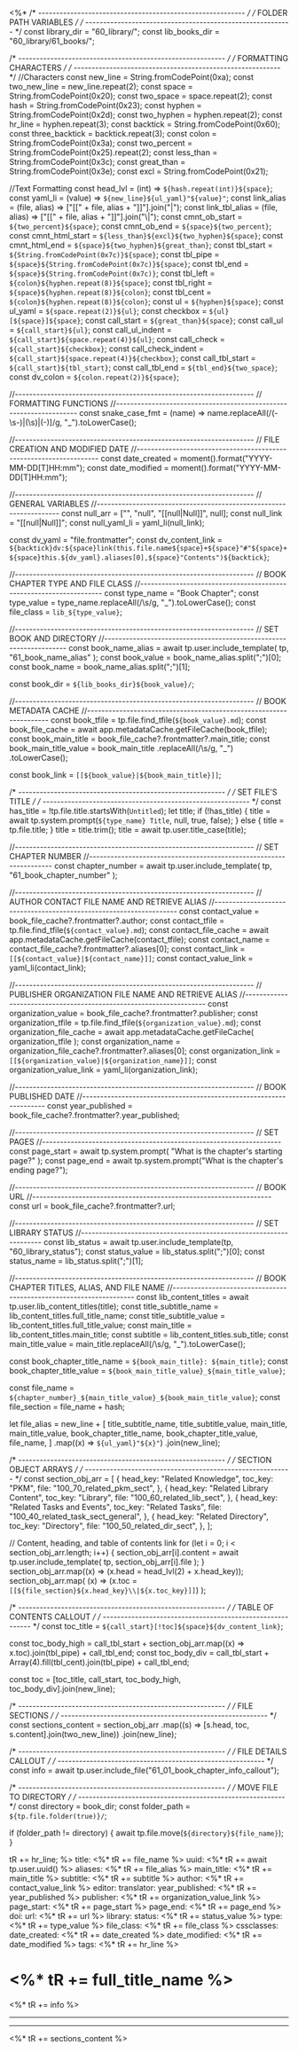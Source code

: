 <%*
/* ---------------------------------------------------------- */
/*                    FOLDER PATH VARIABLES                   */
/* ---------------------------------------------------------- */
const library_dir = "60_library/";
const lib_books_dir = "60_library/61_books/";

/* ---------------------------------------------------------- */
/*                    FORMATTING CHARACTERS                   */
/* ---------------------------------------------------------- */
//Characters
const new_line = String.fromCodePoint(0xa);
const two_new_line = new_line.repeat(2);
const space = String.fromCodePoint(0x20);
const two_space = space.repeat(2);
const hash = String.fromCodePoint(0x23);
const hyphen = String.fromCodePoint(0x2d);
const two_hyphen = hyphen.repeat(2);
const hr_line = hyphen.repeat(3);
const backtick = String.fromCodePoint(0x60);
const three_backtick = backtick.repeat(3);
const colon = String.fromCodePoint(0x3a);
const two_percent = String.fromCodePoint(0x25).repeat(2);
const less_than = String.fromCodePoint(0x3c);
const great_than = String.fromCodePoint(0x3e);
const excl = String.fromCodePoint(0x21);

//Text Formatting
const head_lvl = (int) => `${hash.repeat(int)}${space}`;
const yaml_li = (value) => `${new_line}${ul_yaml}"${value}"`;
const link_alias = (file, alias) => ["[[" + file, alias + "]]"].join("|");
const link_tbl_alias = (file, alias) => ["[[" + file, alias + "]]"].join("\\|");
const cmnt_ob_start = `${two_percent}${space}`;
const cmnt_ob_end = `${space}${two_percent}`;
const cmnt_html_start = `${less_than}${excl}${two_hyphen}${space}`;
const cmnt_html_end = `${space}${two_hyphen}${great_than}`;
const tbl_start = `${String.fromCodePoint(0x7c)}${space}`;
const tbl_pipe = `${space}${String.fromCodePoint(0x7c)}${space}`;
const tbl_end = `${space}${String.fromCodePoint(0x7c)}`;
const tbl_left = `${colon}${hyphen.repeat(8)}${space}`;
const tbl_right = `${space}${hyphen.repeat(8)}${colon}`;
const tbl_cent = `${colon}${hyphen.repeat(8)}${colon}`;
const ul = `${hyphen}${space}`;
const ul_yaml = `${space.repeat(2)}${ul}`;
const checkbox = `${ul}[${space}]${space}`;
const call_start = `${great_than}${space}`;
const call_ul = `${call_start}${ul}`;
const call_ul_indent = `${call_start}${space.repeat(4)}${ul}`;
const call_check = `${call_start}${checkbox}`;
const call_check_indent = `${call_start}${space.repeat(4)}${checkbox}`;
const call_tbl_start = `${call_start}${tbl_start}`;
const call_tbl_end = `${tbl_end}${two_space}`;
const dv_colon = `${colon.repeat(2)}${space}`;

//-------------------------------------------------------------------
// FORMATTING FUNCTIONS
//-------------------------------------------------------------------
const snake_case_fmt = (name) =>
  name.replaceAll(/(\-\s\-)|(\s)|(\-)]/g, "_").toLowerCase();

//-------------------------------------------------------------------
// FILE CREATION AND MODIFIED DATE
//-------------------------------------------------------------------
const date_created = moment().format("YYYY-MM-DD[T]HH:mm");
const date_modified = moment().format("YYYY-MM-DD[T]HH:mm");

//-------------------------------------------------------------------
// GENERAL VARIABLES
//-------------------------------------------------------------------
const null_arr = ["", "null", "[[null|Null]]", null];
const null_link = "[[null|Null]]";
const null_yaml_li = yaml_li(null_link);

const dv_yaml = "file.frontmatter";
const dv_content_link = `${backtick}dv:${space}link(this.file.name${space}+${space}"#"${space}+${space}this.${dv_yaml}.aliases[0],${space}"Contents")${backtick}`;

//-------------------------------------------------------------------
// BOOK CHAPTER TYPE AND FILE CLASS
//-------------------------------------------------------------------
const type_name = "Book Chapter";
const type_value = type_name.replaceAll(/\s/g, "_").toLowerCase();
const file_class = `lib_${type_value}`;

//-------------------------------------------------------------------
// SET BOOK AND DIRECTORY
//-------------------------------------------------------------------
const book_name_alias = await tp.user.include_template(
  tp,
  "61_book_name_alias"
);
const book_value = book_name_alias.split(";")[0];
const book_name = book_name_alias.split(";")[1];

const book_dir = `${lib_books_dir}${book_value}/`;

//-------------------------------------------------------------------
// BOOK METADATA CACHE
//-------------------------------------------------------------------
const book_tfile = tp.file.find_tfile(`${book_value}.md`);
const book_file_cache = await app.metadataCache.getFileCache(book_tfile);
const book_main_title = book_file_cache?.frontmatter?.main_title;
const book_main_title_value = book_main_title
  .replaceAll(/\s/g, "_")
  .toLowerCase();

const book_link = `[[${book_value}|${book_main_title}]]`;

/* ---------------------------------------------------------- */
/*                      SET FILE'S TITLE                      */
/* ---------------------------------------------------------- */
const has_title = !tp.file.title.startsWith(`Untitled`);
let title;
if (!has_title) {
  title = await tp.system.prompt(`${type_name} Title`, null, true, false);
} else {
  title = tp.file.title;
}
title = title.trim();
title = await tp.user.title_case(title);

//-------------------------------------------------------------------
// SET CHAPTER NUMBER
//-------------------------------------------------------------------
const chapter_number = await tp.user.include_template(
  tp,
  "61_book_chapter_number"
);

//-------------------------------------------------------------------
// AUTHOR CONTACT FILE NAME AND RETRIEVE ALIAS
//-------------------------------------------------------------------
const contact_value = book_file_cache?.frontmatter?.author;
const contact_tfile = tp.file.find_tfile(`${contact_value}.md`);
const contact_file_cache = await app.metadataCache.getFileCache(contact_tfile);
const contact_name = contact_file_cache?.frontmatter?.aliases[0];
const contact_link = `[[${contact_value}|${contact_name}]]`;
const contact_value_link = yaml_li(contact_link);

//-------------------------------------------------------------------
// PUBLISHER ORGANIZATION FILE NAME AND RETRIEVE ALIAS
//-------------------------------------------------------------------
const organization_value = book_file_cache?.frontmatter?.publisher;
const organization_tfile = tp.file.find_tfile(`${organization_value}.md`);
const organization_file_cache = await app.metadataCache.getFileCache(
  organization_tfile
);
const organization_name = organization_file_cache?.frontmatter?.aliases[0];
const organization_link = `[[${organization_value}|${organization_name}]]`;
const organization_value_link = yaml_li(organization_link);

//-------------------------------------------------------------------
// BOOK PUBLISHED DATE
//-------------------------------------------------------------------
const year_published = book_file_cache?.frontmatter?.year_published;

//-------------------------------------------------------------------
// SET PAGES
//-------------------------------------------------------------------
const page_start = await tp.system.prompt(
  "What is the chapter's starting page?"
);
const page_end = await tp.system.prompt("What is the chapter's ending page?");

//-------------------------------------------------------------------
// BOOK URL
//-------------------------------------------------------------------
const url = book_file_cache?.frontmatter?.url;

//-------------------------------------------------------------------
// SET LIBRARY STATUS
//-------------------------------------------------------------------
const lib_status = await tp.user.include_template(tp, "60_library_status");
const status_value = lib_status.split(";")[0];
const status_name = lib_status.split(";")[1];

//-------------------------------------------------------------------
// BOOK CHAPTER TITLES, ALIAS, AND FILE NAME
//-------------------------------------------------------------------
const lib_content_titles = await tp.user.lib_content_titles(title);
const title_subtitle_name = lib_content_titles.full_title_name;
const title_subtitle_value = lib_content_titles.full_title_value;
const main_title = lib_content_titles.main_title;
const subtitle = lib_content_titles.sub_title;
const main_title_value = main_title.replaceAll(/\s/g, "_").toLowerCase();

const book_chapter_title_name = `${book_main_title}: ${main_title}`;
const book_chapter_title_value = `${book_main_title_value}_${main_title_value}`;

const file_name = `${chapter_number}_${main_title_value}_${book_main_title_value}`;
const file_section = file_name + hash;

let file_alias =
  new_line +
  [
    title_subtitle_name,
    title_subtitle_value,
    main_title,
    main_title_value,
    book_chapter_title_name,
    book_chapter_title_value,
    file_name,
  ]
    .map((x) => `${ul_yaml}"${x}"`)
    .join(new_line);

/* ---------------------------------------------------------- */
/*                    SECTION OBJECT ARRAYS                   */
/* ---------------------------------------------------------- */
const section_obj_arr = [
  {
    head_key: "Related Knowledge",
    toc_key: "PKM",
    file: "100_70_related_pkm_sect",
  },
  {
    head_key: "Related Library Content",
    toc_key: "Library",
    file: "100_60_related_lib_sect",
  },
  {
    head_key: "Related Tasks and Events",
    toc_key: "Related Tasks",
    file: "100_40_related_task_sect_general",
  },
  {
    head_key: "Related Directory",
    toc_key: "Directory",
    file: "100_50_related_dir_sect",
  },
];

// Content, heading, and table of contents link
for (let i = 0; i < section_obj_arr.length; i++) {
  section_obj_arr[i].content = await tp.user.include_template(
    tp,
    section_obj_arr[i].file
  );
}
section_obj_arr.map((x) => (x.head = head_lvl(2) + x.head_key));
section_obj_arr.map(
  (x) => (x.toc = `[[${file_section}${x.head_key}\\|${x.toc_key}]]`)
);

/* ---------------------------------------------------------- */
/*                  TABLE OF CONTENTS CALLOUT                 */
/* ---------------------------------------------------------- */
const toc_title = `${call_start}[!toc]${space}${dv_content_link}`;

const toc_body_high =
  call_tbl_start +
  section_obj_arr.map((x) => x.toc).join(tbl_pipe) +
  call_tbl_end;
const toc_body_div =
  call_tbl_start + Array(4).fill(tbl_cent).join(tbl_pipe) + call_tbl_end;

const toc = [toc_title, call_start, toc_body_high, toc_body_div].join(new_line);

/* ---------------------------------------------------------- */
/*                        FILE SECTIONS                       */
/* ---------------------------------------------------------- */
const sections_content = section_obj_arr
  .map((s) => [s.head, toc, s.content].join(two_new_line))
  .join(new_line);

/* ---------------------------------------------------------- */
/*                    FILE DETAILS CALLOUT                    */
/* ---------------------------------------------------------- */
const info = await tp.user.include_file("61_01_book_chapter_info_callout");

/* ---------------------------------------------------------- */
/*                   MOVE FILE TO DIRECTORY                   */
/* ---------------------------------------------------------- */
const directory = book_dir;
const folder_path = `${tp.file.folder(true)}/`;

if (folder_path != directory) {
  await tp.file.move(`${directory}${file_name}`);
}

tR += hr_line;
%>
title: <%* tR += file_name %>
uuid: <%* tR += await tp.user.uuid() %>
aliases: <%* tR += file_alias %>
main_title: <%* tR += main_title %>
subtitle: <%* tR += subtitle %>
author: <%* tR += contact_value_link %>
editor:
translator:
year_published: <%* tR += year_published %>
publisher: <%* tR += organization_value_link %>
page_start: <%* tR += page_start %>
page_end: <%* tR += page_end %>
doi:
url: <%* tR += url %>
library:
status: <%* tR += status_value %>
type: <%* tR += type_value %>
file_class: <%* tR += file_class %>
cssclasses:
date_created: <%* tR += date_created %>
date_modified: <%* tR += date_modified %>
tags:
<%* tR += hr_line %>
# <%* tR += full_title_name %>

<%* tR += info %>

---

<!-- Insert chapter content here  -->

---

<%* tR += sections_content %>